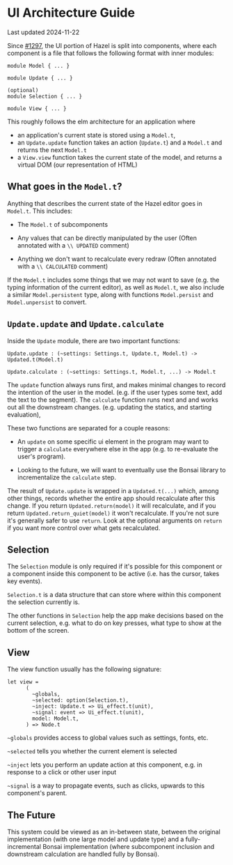 # UI Architecture Guide

Last updated 2024-11-22

Since [#1297](https://github.com/hazelgrove/hazel/pull/1297), the UI portion of Hazel is split into components, where each component is a file that follows the following format with inner modules:

```reason
module Model { ... }

module Update { ... }

(optional)
module Selection { ... }

module View { ... }

```

This roughly follows the elm architecture for an application where 
* an application's current state is stored using a `Model.t`, 
* an `Update.update` function takes an action (`Update.t`) and a `Model.t` and returns the next `Model.t`
* a `View.view` function takes the current state of the model, and returns a virtual DOM (our representation of HTML)



## What goes in the `Model.t`?

Anything that describes the current state of the Hazel editor goes in `Model.t`. This includes:

* The `Model.t` of subcomponents

* Any values that can be directly manipulated by the user (Often annotated with a `\\ UPDATED` comment)

* Anything we don't want to recalculate every redraw (Often annotated with a `\\ CALCULATED` comment)

If the `Model.t` includes some things that we may not want to save (e.g. the typing information of the current editor), as well as `Model.t`, we also include a similar `Model.persistent` type, along with functions `Model.persist` and `Model.unpersist` to convert.

## `Update.update` and `Update.calculate`

Inside the `Update` module, there are two important functions:

`Update.update : (~settings: Settings.t, Update.t, Model.t) -> Updated.t(Model.t)`

`Update.calculate : (~settings: Settings.t, Model.t, ...) -> Model.t`

The `update` function always runs first, and makes minimal changes to record the intention of the user in the model. (e.g. if the user types some text, add the text to the segment). The `calculate` function runs next and and works out all the downstream changes. (e.g. updating the statics, and starting evaluation), 

These two functions are separated for a couple reasons:

* An `update` on some specific ui element in the program may want to trigger a `calculate` everywhere else in the app (e.g. to re-evaluate the user's program). 

* Looking to the future, we will want to eventually use the Bonsai library to incrementalize the `calculate` step.

The result of `Update.update` is wrapped in a `Updated.t(...)` which, among other things, records whether the entire app should recalculate after this change. If you return `Updated.return(model)` it will recalculate, and if you return `Updated.return_quiet(model)` it won't recalculate. If you're not sure it's generally safer to use `return`. Look at the optional arguments on `return` if you want more control over what gets recalculated.

## Selection

The `Selection` module is only required if it's possible for this component or a component inside this component to be active (i.e. has the cursor, takes key events).

`Selection.t` is a data structure that can store where within this component the selection currently is.

The other functions in `Selection` help the app make decisions based on the current selection, e.g. what to do on key presses, what type to show at the bottom of the screen.

## View

The view function usually has the following signature:

```
let view =
      (
        ~globals,
        ~selected: option(Selection.t),
        ~inject: Update.t => Ui_effect.t(unit),
        ~signal: event => Ui_effect.t(unit),
        model: Model.t,
      ) => Node.t
```

`~globals` provides access to global values such as settings, fonts, etc. 

`~selected` tells you whether the current element is selected

`~inject` lets you perform an update action at this component, e.g. in response to a click or other user input

`~signal` is a way to propagate events, such as clicks, upwards to this component's parent.

## The Future

This system could be viewed as an in-between state, between the original implementation (with one large model and update type) and a fully-incremental Bonsai implementation (where subcomponent inclusion and downstream calculation are handled fully by Bonsai).

